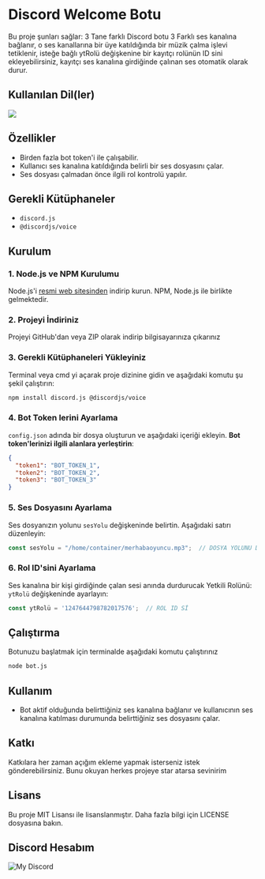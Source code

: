 # Discord Welcome Botu

Bu proje şunları sağlar: 3 Tane farklı Discord botu 3 Farklı ses kanalına bağlanır, o ses kanallarına bir üye katıldığında bir müzik çalma işlevi tetiklenir, isteğe bağlı ytRolü değişkenine bir kayıtçı rolünün ID sini ekleyebilirsiniz, kayıtçı ses kanalına girdiğinde çalınan ses otomatik olarak durur.



## Kullanılan Dil(ler)

<picture>
  <source srcset="[https://skillicons.dev/icons?i=](https://skillicons.dev/icons?i=js,nodejs)" media="(prefers-color-scheme: dark)">
  <img src="https://skillicons.dev/icons?i=py">
</picture>


## Özellikler

- Birden fazla bot token'i ile çalışabilir.
- Kullanıcı ses kanalına katıldığında belirli bir ses dosyasını çalar.
- Ses dosyası çalmadan önce ilgili rol kontrolü yapılır.

## Gerekli Kütüphaneler

- `discord.js`
- `@discordjs/voice`

## Kurulum

### 1. Node.js ve NPM Kurulumu

Node.js'i [resmi web sitesinden](https://nodejs.org/) indirip kurun. NPM, Node.js ile birlikte gelmektedir.

### 2. Projeyi İndiriniz

Projeyi GitHub'dan veya ZIP olarak indirip bilgisayarınıza çıkarınız

### 3. Gerekli Kütüphaneleri Yükleyiniz

Terminal veya cmd yi açarak proje dizinine gidin ve aşağıdaki komutu şu şekil çalıştırın:

```bash
npm install discord.js @discordjs/voice
```

### 4. Bot Token lerini Ayarlama

`config.json` adında bir dosya oluşturun ve aşağıdaki içeriği ekleyin. **Bot token'lerinizi ilgili alanlara yerleştirin**:

```json
{
  "token1": "BOT_TOKEN_1",
  "token2": "BOT_TOKEN_2",
  "token3": "BOT_TOKEN_3"
}
```

### 5. Ses Dosyasını Ayarlama

Ses dosyanızın yolunu `sesYolu` değişkeninde belirtin. Aşağıdaki satırı düzenleyin:

```javascript
const sesYolu = "/home/container/merhabaoyuncu.mp3";  // DOSYA YOLUNU DEĞİŞTİR
```

### 6. Rol ID'sini Ayarlama

Ses kanalına bir kişi girdiğinde çalan sesi anında durdurucak Yetkili Rolünü: `ytRolü` değişkeninde ayarlayın:

```javascript
const ytRolü = '1247644798782017576';  // ROL ID Sİ
```

## Çalıştırma

Botunuzu başlatmak için terminalde aşağıdaki komutu çalıştırınız

```bash
node bot.js
```


## Kullanım

- Bot aktif olduğunda belirttiğiniz ses kanalına bağlanır ve kullanıcının ses kanalına katılması durumunda belirttiğiniz ses dosyasını çalar.

## Katkı

Katkılara her zaman açığım ekleme yapmak isterseniz istek gönderebilirsiniz. Bunu okuyan herkes projeye star atarsa sevinirim

## Lisans

Bu proje MIT Lisansı ile lisanslanmıştır. Daha fazla bilgi için LICENSE dosyasına bakın.



## Discord Hesabım

![My Discord](https://lantern.rest/api/v1/users/794909914760871967?svg=1&theme=dark&borderRadius=2&hideActivity=1&hideStatus=0)
